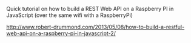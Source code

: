 Quick tutorial on how to build a REST Web API on a Raspberry PI in JavaScript
(over the same wifi with a RaspberryPi)
 
http://www.robert-drummond.com/2013/05/08/how-to-build-a-restful-web-api-on-a-raspberry-pi-in-javascript-2/